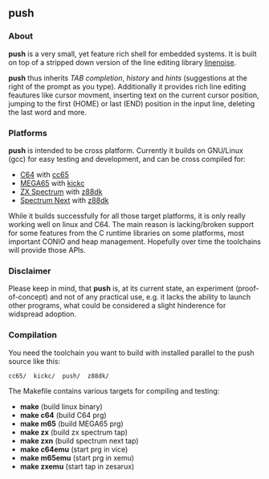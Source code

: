 ## push

### About

**push** is a very small, yet feature rich shell for embedded
systems. It is built on top of a stripped down version of the
line editing library [linenoise](https://github.com/antirez/linenoise).

**push** thus inherits *TAB completion*, *history* and *hints*
(suggestions at the right of the prompt as you type). Additionally
it provides rich line editing feautures like cursor movment, inserting
text on the current cursor position, jumping to the first (HOME) or
last (END) position in the input line, deleting the last word and more.

### Platforms

**push** is intended to be cross platform. Currently it builds on GNU/Linux
(gcc) for easy testing and development, and can be cross compiled for:

* [C64](wikipedia.org/wiki/Commodore_64) with [cc65](cc65.org)
* [MEGA65](mega65.org) with [kickc](gitlab.com/camelot/kickc)
* [ZX Spectrum](wikipedia.org/wiki/ZX_Spectrum) with [z88dk](z88dk.org)
* [Spectrum Next](www.specnext.com/about/) with [z88dk](z88dk.org)

While it builds successfully for all those target platforms, it is only
really working well on linux and C64. The main reason is lacking/broken
support for some features from the C runtime libraries on some platforms,
most important CONIO and heap management. Hopefully over time the toolchains
will provide those APIs.

### Disclaimer

Please keep in mind, that **push** is, at its current state, an experiment
(proof-of-concept) and not of any practical use, e.g. it lacks the ability
to launch other programs, what could be considered a slight hinderence for
widspread adoption.

### Compilation

You need the toolchain you want to build with installed parallel to the
push source like this:

```
cc65/  kickc/  push/  z88dk/
```

The Makefile contains various targets for compiling and testing:

* **make** (build linux binary)
* **make c64** (build C64 prg)
* **make m65** (build MEGA65 prg)
* **make zx** (build zx spectrum tap)
* **make zxn** (build spectrum next tap)
* **make c64emu** (start prg in vice)
* **make m65emu** (start prg in xemu)
* **make zxemu** (start tap in zesarux)
